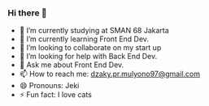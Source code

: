 ### Hi there 👋
- 🔭 I’m currently studying at SMAN 68 Jakarta
- 🌱 I’m currently learning Front End Dev.
- 👯 I’m looking to collaborate on my start up
- 🤔 I’m looking for help with Back End Dev.
- 💬 Ask me about Front End Dev.
- 📫 How to reach me: dzaky.pr.mulyono97@gmail.com
- 😄 Pronouns: Jeki
- ⚡ Fun fact: I love cats

<!--
**dzaky-pr/dzaky-pr** is a ✨ _special_ ✨ repository because its `README.md` (this file) appears on your GitHub profile.
-->
